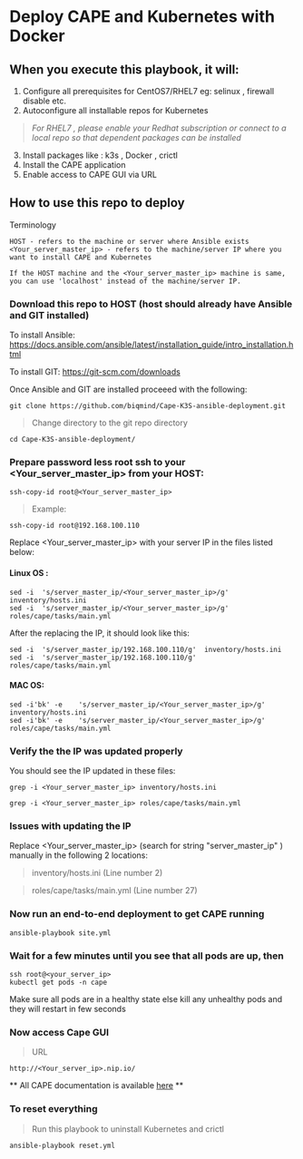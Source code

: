 # Deploy CAPE and Kubernetes with Docker


## When you execute this playbook, it will:

1. Configure all prerequisites for CentOS7/RHEL7 eg: selinux , firewall disable etc.
2. Autoconfigure all installable repos for Kubernetes
> *For RHEL7 , please enable your Redhat subscription or connect to a local repo so that dependent packages can be installed*
3. Install packages like : k3s , Docker , crictl
4. Install the CAPE application
5. Enable access to CAPE GUI via URL


## How to use this repo to deploy

Terminology
```
HOST - refers to the machine or server where Ansible exists
<Your_server_master_ip> - refers to the machine/server IP where you want to install CAPE and Kubernetes

If the HOST machine and the <Your_server_master_ip> machine is same, you can use 'localhost' instead of the machine/server IP.
```


### Download this repo to HOST (host should already have Ansible and GIT installed)

To install Ansible:  
https://docs.ansible.com/ansible/latest/installation_guide/intro_installation.html

To install GIT: 
https://git-scm.com/downloads

Once Ansible and GIT are installed proceeed with the following: 

```
git clone https://github.com/biqmind/Cape-K3S-ansible-deployment.git 
```

> Change directory to the git repo directory

```
cd Cape-K3S-ansible-deployment/
```


### Prepare password less root ssh to your <Your_server_master_ip> from your HOST:

```
ssh-copy-id root@<Your_server_master_ip>
```
> Example:
```
ssh-copy-id root@192.168.100.110 
```

Replace <Your_server_master_ip> with  your server IP in the files listed below:

#### Linux OS :

```
sed -i  's/server_master_ip/<Your_server_master_ip>/g'  inventory/hosts.ini
sed -i  's/server_master_ip/<Your_server_master_ip>/g'  roles/cape/tasks/main.yml
```

After the replacing the IP, it should look like this:

```
sed -i  's/server_master_ip/192.168.100.110/g'  inventory/hosts.ini 
sed -i  's/server_master_ip/192.168.100.110/g'  roles/cape/tasks/main.yml 
```

#### MAC OS:

```
sed -i'bk' -e    's/server_master_ip/<Your_server_master_ip>/g'  inventory/hosts.ini  
sed -i'bk' -e    's/server_master_ip/<Your_server_master_ip>/g' roles/cape/tasks/main.yml
```


### Verify the the IP was updated properly

You should see the IP updated in these files:
```
grep -i <Your_server_master_ip> inventory/hosts.ini  

grep -i <Your_server_master_ip> roles/cape/tasks/main.yml
```


### Issues with updating the IP

Replace <Your_server_master_ip> (search for string "server_master_ip" ) manually in the following 2 locations:

> inventory/hosts.ini  (Line number 2)

> roles/cape/tasks/main.yml (Line number 27)


### Now run an end-to-end deployment to get CAPE running

```
ansible-playbook site.yml
```


### Wait for a few minutes until you see that all pods are up, then

```
ssh root@<your_server_ip>
kubectl get pods -n cape
```
Make sure all pods are in a healthy state else kill any unhealthy pods and they will restart in few seconds


### Now access Cape GUI 

> URL
```
http://<Your_server_ip>.nip.io/
```
** All CAPE documentation is available [here](https://docs.cape.sh/docs/) **


### To reset everything 

> Run this playbook to uninstall Kubernetes and crictl
```
ansible-playbook reset.yml
```







